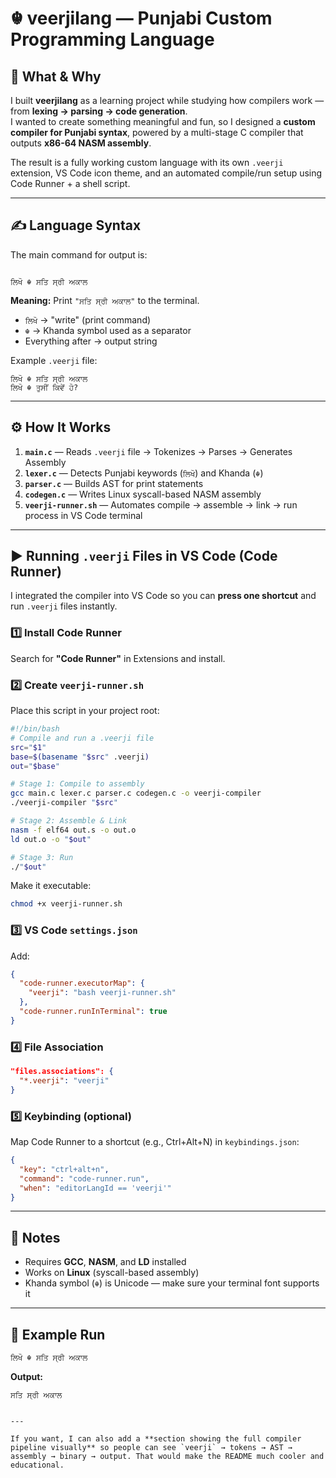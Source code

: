# ☬ veerjilang — Punjabi Custom Programming Language

## 📖 What & Why
I built **veerjilang** as a learning project while studying how compilers work — from **lexing → parsing → code generation**.  
I wanted to create something meaningful and fun, so I designed a **custom compiler for Punjabi syntax**, powered by a multi-stage C compiler that outputs **x86-64 NASM assembly**.  

The result is a fully working custom language with its own `.veerji` extension, VS Code icon theme, and an automated compile/run setup using Code Runner + a shell script.

---

## ✍ Language Syntax
The main command for output is:

```

ਲਿਖੋ ☬ ਸਤਿ ਸ੍ਰੀ ਅਕਾਲ

````

**Meaning:** Print `"ਸਤਿ ਸ੍ਰੀ ਅਕਾਲ"` to the terminal.  
- `ਲਿਖੋ` → "write" (print command)  
- `☬` → Khanda symbol used as a separator  
- Everything after → output string  

Example `.veerji` file:
```veerji
ਲਿਖੋ ☬ ਸਤਿ ਸ੍ਰੀ ਅਕਾਲ
ਲਿਖੋ ☬ ਤੁਸੀਂ ਕਿਵੇਂ ਹੋ?
````

---

## ⚙ How It Works

1. **`main.c`** — Reads `.veerji` file → Tokenizes → Parses → Generates Assembly
2. **`lexer.c`** — Detects Punjabi keywords (`ਲਿਖੋ`) and Khanda (`☬`)
3. **`parser.c`** — Builds AST for print statements
4. **`codegen.c`** — Writes Linux syscall-based NASM assembly
5. **`veerji-runner.sh`** — Automates compile → assemble → link → run process in VS Code terminal

---

## ▶ Running `.veerji` Files in VS Code (Code Runner)

I integrated the compiler into VS Code so you can **press one shortcut** and run `.veerji` files instantly.

### 1️⃣ Install Code Runner

Search for **"Code Runner"** in Extensions and install.

### 2️⃣ Create `veerji-runner.sh`

Place this script in your project root:

```bash
#!/bin/bash
# Compile and run a .veerji file
src="$1"
base=$(basename "$src" .veerji)
out="$base"

# Stage 1: Compile to assembly
gcc main.c lexer.c parser.c codegen.c -o veerji-compiler
./veerji-compiler "$src"

# Stage 2: Assemble & Link
nasm -f elf64 out.s -o out.o
ld out.o -o "$out"

# Stage 3: Run
./"$out"
```

Make it executable:

```bash
chmod +x veerji-runner.sh
```

### 3️⃣ VS Code `settings.json`

Add:

```json
{
  "code-runner.executorMap": {
    "veerji": "bash veerji-runner.sh"
  },
  "code-runner.runInTerminal": true
}
```

### 4️⃣ File Association

```json
"files.associations": {
  "*.veerji": "veerji"
}
```

### 5️⃣ Keybinding (optional)

Map Code Runner to a shortcut (e.g., Ctrl+Alt+N) in `keybindings.json`:

```json
{
  "key": "ctrl+alt+n",
  "command": "code-runner.run",
  "when": "editorLangId == 'veerji'"
}
```

---

## 📌 Notes

* Requires **GCC**, **NASM**, and **LD** installed
* Works on **Linux** (syscall-based assembly)
* Khanda symbol (`☬`) is Unicode — make sure your terminal font supports it

---

## 🏁 Example Run

```bash
ਲਿਖੋ ☬ ਸਤਿ ਸ੍ਰੀ ਅਕਾਲ
```

**Output:**

```
ਸਤਿ ਸ੍ਰੀ ਅਕਾਲ
```

```

---

If you want, I can also add a **section showing the full compiler pipeline visually** so people can see `veerji` → tokens → AST → assembly → binary → output. That would make the README much cooler and educational.

